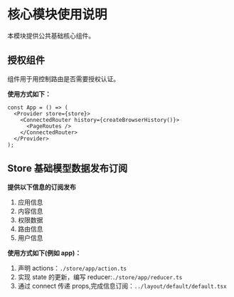 # 核心模块使用说明

本模块提供公共基础核心组件。

## 授权组件

组件用于用控制路由是否需要授权认证。

**使用方式如下：**

```tsx
const App = () => (
  <Provider store={store}>
    <ConnectedRouter history={createBrowserHistory()}>
      <PageRoutes />
    </ConnectedRouter>
  </Provider>
);
```

## Store 基础模型数据发布订阅

**提供以下信息的订阅发布**

1. 应用信息
2. 内容信息
3. 权限数据
4. 路由信息
5. 用户信息

**使用方式如下(例如 app)：**

1. 声明 actions：`./store/app/action.ts`
2. 实现 state 的更新，编写 reducer:`./store/app/reducer.ts`
3. 通过 connect 传递 props,完成信息订阅：`../layout/default/default.tsx`
